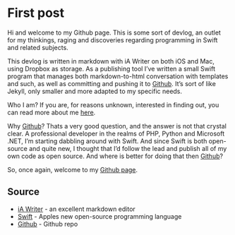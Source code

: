# First post

Hi and welcome to my Github page. This is some sort of devlog, an outlet for my thinkings, raging and discoveries regarding programming in Swift and related subjects.

This devlog is written in markdown with iA Writer on both iOS and Mac, using Dropbox as storage. As a publishing tool I’ve written a small Swift program that manages both markdown-to-html conversation with templates and such, as well as committing and pushing it to [Github](https://github.com/demom/demom.github.io). It’s sort of like Jekyll, only smaller and more adapted to my specific needs.

Who I am? If you are, for reasons unknown, interested in finding out, you can read more about me [here](/about-me.html).

Why [Github](https://github.com/demom)? Thats a very good question, and the answer is not that crystal clear. A professional developer in the realms of PHP, Python and Microsoft .NET, I’m starting dabbling around with Swift. And since Swift is both open-source and quite new, I thought that I’d follow the lead and publish all of my own code as open source. And where is better for doing that then [Github](https://github.com/demom)?

So, once again, welcome to my [Github page](https://demom.github.io).

## Source

  * [iA Writer](https://ia.net/writer) - an excellent markdown editor
  * [Swift](https://swift.org) - Apples new open-source programming language
  * [Github](http://github.com) - Github repo
